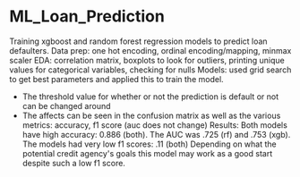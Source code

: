 # ML_Loan_Prediction
Training xgboost and random forest regression models to predict loan defaulters.
Data prep: one hot encoding, ordinal encoding/mapping, minmax scaler
EDA: correlation matrix, boxplots to look for outliers, printing unique values for categorical variables, checking for nulls
Models: used grid search to get best parameters and applied this to train the model.
- The threshold value for whether or not the prediction is default or not can be changed around
- The affects can be seen in the confusion matrix as well as the various metrics: accuracy, f1 score (auc does not change)
Results: Both models have high accuracy: 0.886 (both). The AUC was .725 (rf) and .753 (xgb). The models had very low f1 scores: .11 (both)
Depending on what the potential credit agency's goals this model may work as a good start despite such a low f1 score.
